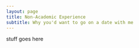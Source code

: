 ```yaml
---
layout: page
title: Non-Academic Experience
subtitle: Why you'd want to go on a date with me
---
```


stuff goes here 
